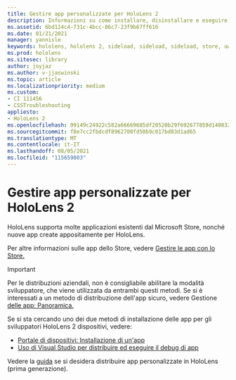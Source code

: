 ```yaml
---
title: Gestire app personalizzate per HoloLens 2
description: Informazioni su come installare, disinstallare e eseguire il side load di app olografiche personalizzate nei dispositivi HoloLens 2 usando il Portale di dispositivi e Visual Studio.
ms.assetid: 6bd124c4-731c-4bcc-86c7-23f9b67ff616
ms.date: 01/21/2021
manager: yannisle
keywords: hololens, hololens 2, sideload, sideload, sideload, store, uwp, app, install
ms.prod: hololens
ms.sitesec: library
author: joyjaz
ms.author: v-jjaswinski
ms.topic: article
ms.localizationpriority: medium
ms.custom:
- CI 111456
- CSSTroubleshooting
appliesto:
- HoloLens 2
ms.openlocfilehash: 99149c24922c582a66669685df20520b29f692677859d1408328fc9f2ee8ddf3
ms.sourcegitcommit: f8e7cc2fbdcdf8962700fd50b9c017bd83d1ad65
ms.translationtype: MT
ms.contentlocale: it-IT
ms.lasthandoff: 08/05/2021
ms.locfileid: "115659803"
---
```

# <a name="manage-custom-apps-for-hololens-2"></a>Gestire app personalizzate per HoloLens 2

HoloLens supporta molte applicazioni esistenti dal Microsoft Store, nonché nuove app create appositamente per HoloLens. 

Per altre informazioni sulle app dello Store, vedere [Gestire le app con lo Store.](holographic-store-apps.md)

> [!IMPORTANT]
> Per le distribuzioni aziendali, non è consigliabile abilitare la modalità sviluppatore, che viene utilizzata da entrambi questi metodi. Se si è interessati a un metodo di distribuzione dell'app sicuro, vedere Gestione [delle app: Panoramica.](app-deploy-overview.md)

Se si sta cercando uno dei due metodi di installazione delle app per gli sviluppatori HoloLens 2 dispositivi, vedere:

- [Portale di dispositivi: Installazione di un'app](/windows/mixed-reality/develop/platform-capabilities-and-apis/using-the-windows-device-portal#installing-an-app)
- [Uso di Visual Studio per distribuire ed eseguire il debug di app](/windows/mixed-reality/develop/platform-capabilities-and-apis/using-visual-studio)

Vedere la [guida](holographic-custom-apps.md) se si desidera distribuire app personalizzate in HoloLens (prima generazione).
